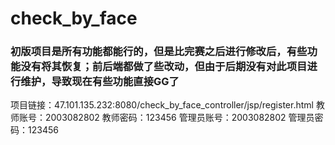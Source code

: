 # check_by_face
### 初版项目是所有功能都能行的，但是比完赛之后进行修改后，有些功能没有将其恢复；前后端都做了些改动，但由于后期没有对此项目进行维护，导致现在有些功能直接GG了
项目链接：47.101.135.232:8080/check_by_face_controller/jsp/register.html
教师账号：2003082802
教师密码：123456
管理员账号：2003082802
管理员密码：123456
